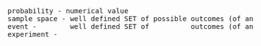 <pre>
probability - numerical value
sample space - well defined SET of possible outcomes (of an experiment)
event -        well defined SET of          outcomes (of an experiment) with a probability
experiment - 



</pre>
